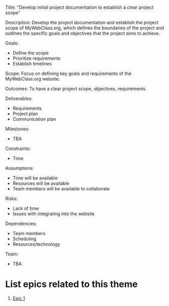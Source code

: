 Title: "Develop initial project documentation to establish a clear project scope"

Description: Develop the project documentation and establish the project scope of MyWebClass.org, which defines the boundaries of the project and outlines the specific goals and objectives that the project aims to achieve.

Goals: 
- Define the scope
- Prioritize requirements
- Establish timelines

Scope: Focus on defining key goals and requirements of the MyWebClass.org website.

Outcomes: To have a clear project scope, objectives, requirements.

Deliverables: 
- Requirements 
- Project plan
- Communication plan

Milestones: 
- TBA

Constraints:
- Time

Assumptions: 
- Time will be available
- Resources will be available 
- Team members will be available to collaborate

Risks: 
- Lack of time 
- Issues with integrating into the website

Dependencies: 
- Team members
- Scheduling
- Resources/technology

Team: 
- TBA

# List epics related to this theme
1. [Epic 1](documentation/theme_1/epics/documentation_epic1.md)